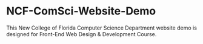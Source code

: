 # NCF-ComSci-Website-Demo
This New College of Florida Computer Science Department website demo is designed for Front-End Web Design &amp; Development Course.
